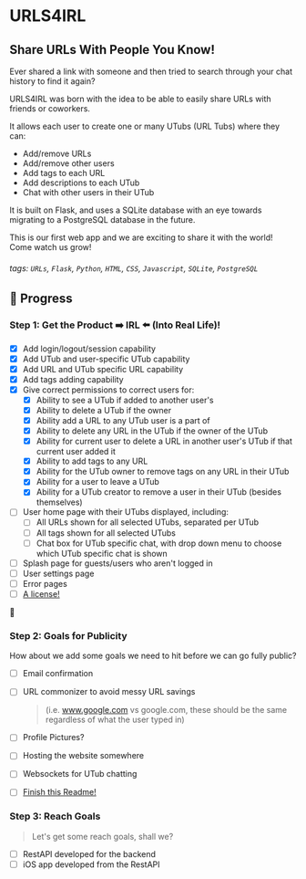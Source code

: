 # URLS4IRL

## Share URLs With People You Know!

Ever shared a link with someone and then tried to search through your chat history to find it again?

URLS4IRL was born with the idea to be able to easily share URLs with friends or coworkers. 

It allows each user to create one or many UTubs (URL Tubs) where they can:
- Add/remove URLs
- Add/remove other users
- Add tags to each URL
- Add descriptions to each UTub
- Chat with other users in their UTub

It is built on Flask, and uses a SQLite database with an eye towards migrating to a PostgreSQL
database in the future.

This is our first web app and we are exciting to share it with the world! Come watch us grow!


###### tags: `URLs`, `Flask`, `Python`, `HTML`, `CSS`, `Javascript`, `SQLite`, `PostgreSQL` 


## :memo: Progress

### Step 1: Get the Product :arrow_right: IRL :arrow_left: (Into Real Life)!

- [x] Add login/logout/session capability
- [x] Add UTub and user-specific UTub capability
- [x] Add URL and UTub specific URL capability
- [x] Add tags adding capability
- [x] Give correct permissions to correct users for:
    - [x] Ability to see a UTub if added to another user's
    - [x] Ability to delete a UTub if the owner
    - [x] Ability add a URL to any UTub user is a part of
    - [x] Ability to delete any URL in the UTub if the owner of the UTub
    - [x] Ability for current user to delete a URL in another user's UTub if that current user added it
    - [x] Ability to add tags to any URL
    - [x] Ability for the UTub owner to remove tags on any URL in their UTub
    - [X] Ability for a user to leave a UTub 
    - [X] Ability for a UTub creator to remove a user in their UTub (besides themselves)
- [ ] User home page with their UTubs displayed, including:
    - [ ] All URLs shown for all selected UTubs, separated per UTub
    - [ ] All tags shown for all selected UTubs
    - [ ] Chat box for UTub specific chat, with drop down menu to choose which UTub specific chat is shown
- [ ] Splash page for guests/users who aren't logged in
- [ ] User settings page
- [ ] Error pages
- [ ] [A license!](https://gist.github.com/nicolasdao/a7adda51f2f185e8d2700e1573d8a633)

:rocket: 

### Step 2: Goals for Publicity
How about we add some goals we need to hit before we can go fully public?
- [ ] Email confirmation
- [ ] URL commonizer to avoid messy URL savings 
    > (i.e. www.google.com vs google.com, these should be the same regardless of what the user typed in)
- [ ] Profile Pictures?
- [ ] Hosting the website somewhere
- [ ] Websockets for UTub chatting
- [ ] [Finish this Readme!](https://hackmd.io/2uvlNeFrT-qBu3qiXTcC6w?both)


### Step 3: Reach Goals
> Let's get some reach goals, shall we?

- [ ] RestAPI developed for the backend
- [ ] iOS app developed from the RestAPI

